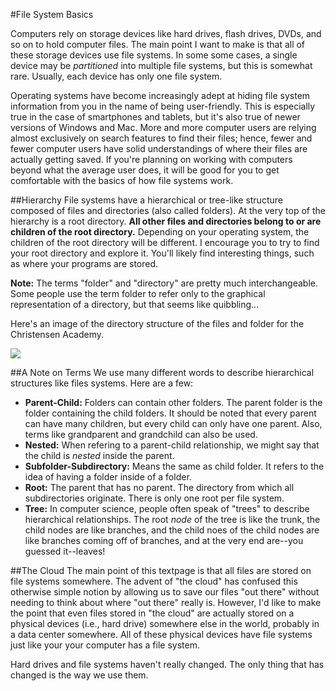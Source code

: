 #File System Basics

Computers rely on storage devices like hard drives, flash drives, DVDs, and so on to hold computer files. The main point I want to make is that all of these storage devices use file systems. In some some cases, a single device may be *partitioned* into multiple file systems, but this is somewhat rare. Usually, each device has only one file system.

Operating systems have become increasingly adept at hiding file system information from you in the name of being user-friendly. This is especially true in the case of smartphones and tablets, but it's also true of newer versions of Windows and Mac. More and more computer users are relying almost exclusively on search features to find their files; hence, fewer and fewer computer users have solid understandings of where their files are actually getting saved. If you're planning on working with computers beyond what the average user does, it will be good for you to get comfortable with the basics of how file systems work.

##Hierarchy
File systems have a hierarchical or tree-like structure composed of files and directories (also called folders). At the very top of the hierarchy is a root directory. **All other files and directories belong to or are children of the root directory.** Depending on your operating system, the children of the root directory will be different. I encourage you to try to find your root directory and explore it. You'll likely find interesting things, such as where your programs are stored.

**Note:** The terms "folder" and "directory" are pretty much interchangeable. Some people use the term folder to refer only to the graphical representation of a directory, but that seems like quibbling...

Here's an image of the directory structure of the files and folder for the Christensen Academy.

![](http://christensenacademy.org/modules/computer-basics/textpages/file-system.png)

##A Note on Terms
We use many different words to describe hierarchical structures like files systems. Here are a few:

* **Parent-Child:** Folders can contain other folders. The parent folder is the folder containing the child folders. It should be noted that every parent can have many children, but every child can only have one parent. Also, terms like grandparent and grandchild can also be used.
* **Nested:** When refering to a parent-child relationship, we might say that the child is *nested* inside the parent.
* **Subfolder-Subdirectory:** Means the same as child folder. It refers to the idea of having a folder inside of a folder.
* **Root:** The parent that has no parent. The directory from which all subdirectories originate. There is only one root per file system.
* **Tree:** In computer science, people often speak of "trees" to describe hierarchical relationships. The root *node* of the tree is like the trunk, the child nodes are like branches, and the child noes of the child nodes are like branches coming off of branches, and at the very end are--you guessed it--leaves!

##The Cloud
The main point of this textpage is that all files are stored on file systems somewhere. The advent of "the cloud" has confused this otherwise simple notion by allowing us to save our files "out there" without needing to think about where "out there" really is. However, I'd like to make the point that even files stored in "the cloud" are actually stored on a physical devices (i.e., hard drive) somewhere else in the world, probably in a data center somewhere. All of these physical devices have file systems just like your your computer has a file system.

Hard drives and file systems haven't really changed. The only thing that has changed is the way we use them.